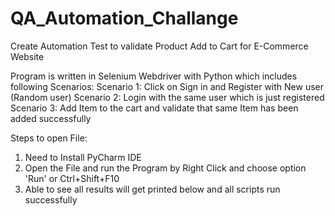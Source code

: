 # QA_Automation_Challange
Create Automation Test to validate Product Add to Cart for E-Commerce Website

Program is written in Selenium Webdriver with Python which includes following Scenarios:
Scenario 1: Click on Sign in and Register with New user (Random user)
Scenario 2: Login with the same user which is just registered
Scenario 3: Add Item to the cart and validate that same Item has been added successfully

Steps to open File:
1. Need to Install PyCharm IDE
2. Open the File and run the Program by Right Click and choose option 'Run<Filename>' or Ctrl+Shift+F10
3. Able to see all results will get printed below and all scripts run successfully
